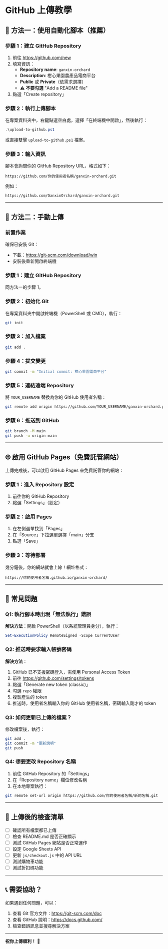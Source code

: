 # GitHub 上傳教學

## 🚀 方法一：使用自動化腳本（推薦）

### 步驟 1：建立 GitHub Repository

1. 前往 https://github.com/new
2. 填寫資訊：
   - **Repository name**: `ganxin-orchard`
   - **Description**: 柑心果園農產品電商平台
   - **Public** 或 **Private**（依需求選擇）
   - ⚠️ **不要勾選** "Add a README file"
3. 點選「Create repository」

### 步驟 2：執行上傳腳本

在專案資料夾中，右鍵點選空白處，選擇「在終端機中開啟」，然後執行：

```powershell
.\upload-to-github.ps1
```

或直接雙擊 `upload-to-github.ps1` 檔案。

### 步驟 3：輸入資訊

腳本會詢問你的 GitHub Repository URL，格式如下：
```
https://github.com/你的使用者名稱/ganxin-orchard.git
```

例如：
```
https://github.com/GanxinOrchard/ganxin-orchard.git
```

---

## 🔧 方法二：手動上傳

### 前置作業

確保已安裝 Git：
- 下載：https://git-scm.com/download/win
- 安裝後重新開啟終端機

### 步驟 1：建立 GitHub Repository

同方法一的步驟 1。

### 步驟 2：初始化 Git

在專案資料夾中開啟終端機（PowerShell 或 CMD），執行：

```bash
git init
```

### 步驟 3：加入檔案

```bash
git add .
```

### 步驟 4：提交變更

```bash
git commit -m "Initial commit: 柑心果園電商平台"
```

### 步驟 5：連結遠端 Repository

將 `YOUR_USERNAME` 替換為你的 GitHub 使用者名稱：

```bash
git remote add origin https://github.com/YOUR_USERNAME/ganxin-orchard.git
```

### 步驟 6：推送到 GitHub

```bash
git branch -M main
git push -u origin main
```

---

## 🌐 啟用 GitHub Pages（免費託管網站）

上傳完成後，可以啟用 GitHub Pages 來免費託管你的網站：

### 步驟 1：進入 Repository 設定

1. 前往你的 GitHub Repository
2. 點選「Settings」（設定）

### 步驟 2：啟用 Pages

1. 在左側選單找到「Pages」
2. 在「Source」下拉選單選擇「main」分支
3. 點選「Save」

### 步驟 3：等待部署

幾分鐘後，你的網站就會上線！網址格式：
```
https://你的使用者名稱.github.io/ganxin-orchard/
```

---

## 📝 常見問題

### Q1: 執行腳本時出現「無法執行」錯誤

**解決方法**：開啟 PowerShell（以系統管理員身分），執行：
```powershell
Set-ExecutionPolicy RemoteSigned -Scope CurrentUser
```

### Q2: 推送時要求輸入帳號密碼

**解決方法**：
1. GitHub 已不支援密碼登入，需使用 Personal Access Token
2. 前往 https://github.com/settings/tokens
3. 點選「Generate new token (classic)」
4. 勾選 `repo` 權限
5. 複製產生的 token
6. 推送時，使用者名稱輸入你的 GitHub 使用者名稱，密碼輸入剛才的 token

### Q3: 如何更新已上傳的檔案？

修改檔案後，執行：
```bash
git add .
git commit -m "更新說明"
git push
```

### Q4: 想要更改 Repository 名稱

1. 前往 GitHub Repository 的「Settings」
2. 在「Repository name」欄位修改名稱
3. 在本地專案執行：
```bash
git remote set-url origin https://github.com/你的使用者名稱/新的名稱.git
```

---

## 🎯 上傳後的檢查清單

- [ ] 確認所有檔案都已上傳
- [ ] 檢查 README.md 是否正確顯示
- [ ] 測試 GitHub Pages 網站是否正常運作
- [ ] 設定 Google Sheets API
- [ ] 更新 `js/checkout.js` 中的 API URL
- [ ] 測試購物車功能
- [ ] 測試折扣碼功能

---

## 📞 需要協助？

如果遇到任何問題，可以：
1. 查看 Git 官方文件：https://git-scm.com/doc
2. 查看 GitHub 說明：https://docs.github.com/
3. 檢查錯誤訊息並搜尋解決方案

---

**祝你上傳順利！** 🎉
